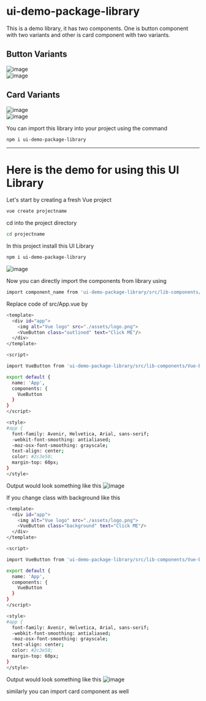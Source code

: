 # ui-demo-package-library

This is a demo library, it has two components. One is button component with two variants and other is card component with two variants.

## Button Variants 

![image](https://user-images.githubusercontent.com/87171452/162556401-9978c1d1-d748-49af-b48c-d74cdd049ffc.png) <br/>
![image](https://user-images.githubusercontent.com/87171452/162556421-67e2a236-41e2-44ac-9e2c-e16eef531c70.png)

## Card Variants 

![image](https://user-images.githubusercontent.com/87171452/162556493-ed1a9d73-67fa-419c-8e03-96d19a771439.png) <br />
![image](https://user-images.githubusercontent.com/87171452/162556500-14622a20-aa6e-4615-a766-1af8e7b81e9e.png)

You can import this library into your project using the command 
``` sh
npm i ui-demo-package-library
```

***
# Here is the demo for using this UI Library

Let's start by creating a fresh Vue project 
``` sh
vue create projectname
```

cd into the project directory 

``` sh 
cd projectname 
``` 
In this project install this UI Library 
``` sh
npm i ui-demo-package-library
```
![image](https://user-images.githubusercontent.com/87171452/162560215-070b2b82-0d25-425d-859b-8a630c7e9512.png)

Now you can directly import the components from library using 
``` sh 
import component_name from 'ui-demo-package-library/src/lib-components/component_name.vue
```

Replace code of src/App.vue by 
``` sh 
<template>
  <div id="app">
    <img alt="Vue logo" src="./assets/logo.png">
    <VueButton class="outlined" text="Click ME"/>
  </div>
</template>

<script>

import VueButton from 'ui-demo-package-library/src/lib-components/Vue-button.vue';

export default {
  name: 'App',
  components: {
    VueButton
  }
}
</script>

<style>
#app {
  font-family: Avenir, Helvetica, Arial, sans-serif;
  -webkit-font-smoothing: antialiased;
  -moz-osx-font-smoothing: grayscale;
  text-align: center;
  color: #2c3e50;
  margin-top: 60px;
}
</style>
```

Output would look something like this 
![image](https://user-images.githubusercontent.com/87171452/162560423-192b7a77-440a-4cee-aa47-48e1c44e1d12.png)

If you change class with background like this 
``` sh 
<template>
  <div id="app">
    <img alt="Vue logo" src="./assets/logo.png">
    <VueButton class="background" text="Click ME"/>
  </div>
</template>

<script>

import VueButton from 'ui-demo-package-library/src/lib-components/Vue-button.vue';

export default {
  name: 'App',
  components: {
    VueButton
  }
}
</script>

<style>
#app {
  font-family: Avenir, Helvetica, Arial, sans-serif;
  -webkit-font-smoothing: antialiased;
  -moz-osx-font-smoothing: grayscale;
  text-align: center;
  color: #2c3e50;
  margin-top: 60px;
}
</style>
```

Output would look something like this 
![image](https://user-images.githubusercontent.com/87171452/162560489-e5d3decf-6110-4e2a-89ad-2f031ecc8e31.png)

similarly you can import card component as well 


